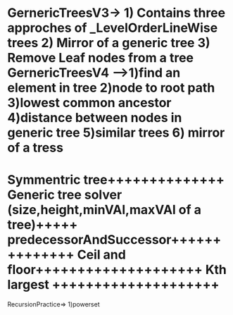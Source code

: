 GernericTreesV3-> 1) Contains three approches of _LevelOrderLineWise  trees
              2) Mirror of a generic tree 3) Remove Leaf nodes from a tree
GernericTreesV4 -->1)find an element in tree 2)node to root path 3)lowest common ancestor 4)distance between nodes in generic tree 5)similar trees 6) mirror of a tress
===============
Symmentric tree++++++++++++++
Generic tree solver (size,height,minVAl,maxVAl of a tree)+++++
predecessorAndSuccessor++++++++++++++
Ceil and floor++++++++++++++++++++
Kth largest ++++++++++++++++++++
============================
RecursionPractice=> 1)powerset
